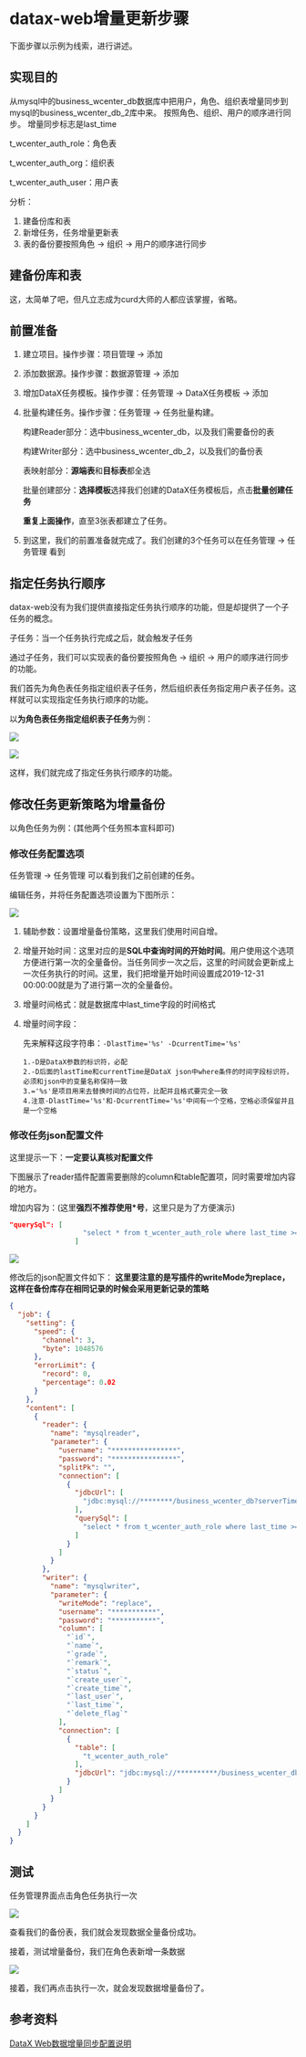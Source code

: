 # datax-web增量更新步骤

下面步骤以示例为线索，进行讲述。



## 实现目的

从mysql中的business_wcenter_db数据库中把用户，角色、组织表增量同步到mysql的business_wcenter_db_2库中来。
按照角色、组织、用户的顺序进行同步。
增量同步标志是last_time 

t_wcenter_auth_role：角色表

t_wcenter_auth_org：组织表

t_wcenter_auth_user：用户表

分析：

1. 建备份库和表
2. 新增任务，任务增量更新表
3. 表的备份要按照角色 -> 组织 -> 用户的顺序进行同步



## 建备份库和表

这，太简单了吧，但凡立志成为curd大师的人都应该掌握，省略。



## 前置准备

1. 建立项目。操作步骤：项目管理 -> 添加

2. 添加数据源。操作步骤：数据源管理 -> 添加

3. 增加DataX任务模板。操作步骤：任务管理 -> DataX任务模板 -> 添加

4. 批量构建任务。操作步骤：任务管理 -> 任务批量构建。

   构建Reader部分：选中business_wcenter_db，以及我们需要备份的表

   构建Writer部分：选中business_wcenter_db_2，以及我们的备份表

   表映射部分：**源端表**和**目标表**都全选

   批量创建部分：**选择模板**选择我们创建的DataX任务模板后，点击**批量创建任务**

   **重复上面操作**，直至3张表都建立了任务。

5. 到这里，我们的前置准备就完成了。我们创建的3个任务可以在任务管理 -> 任务管理 看到



## 指定任务执行顺序

datax-web没有为我们提供直接指定任务执行顺序的功能，但是却提供了一个子任务的概念。

子任务：当一个任务执行完成之后，就会触发子任务

通过子任务，我们可以实现表的备份要按照角色 -> 组织 -> 用户的顺序进行同步的功能。



我们首先为角色表任务指定组织表子任务，然后组织表任务指定用户表子任务。这样就可以实现指定任务执行顺序的功能。

以**为角色表任务指定组织表子任务**为例：

![](./img/image-20210104173523170.png)

![](./img/image-20210104173805660.png)

这样，我们就完成了指定任务执行顺序的功能。



## 修改任务更新策略为增量备份

以角色任务为例：(其他两个任务照本宣科即可)



### 修改任务配置选项

任务管理 -> 任务管理 可以看到我们之前创建的任务。

编辑任务，并将任务配置选项设置为下图所示：

![](./img/image-20210104175436144.png)

1. 辅助参数：设置增量备份策略，这里我们使用时间自增。

2. 增量开始时间：这里对应的是**SQL中查询时间的开始时间**。用户使用这个选项方便进行第一次的全量备份。当任务同步一次之后，这里的时间就会更新成上一次任务执行的时间。这里，我们把增量开始时间设置成2019-12-31 00:00:00就是为了进行第一次的全量备份。

3. 增量时间格式：就是数据库中last_time字段的时间格式

4. 增量时间字段：

   先来解释这段字符串：`-DlastTime='%s' -DcurrentTime='%s'`

   ```
   1.-D是DataX参数的标识符，必配
   2.-D后面的lastTime和currentTime是DataX json中where条件的时间字段标识符，必须和json中的变量名称保持一致
   3.='%s'是项目用来去替换时间的占位符，比配并且格式要完全一致
   4.注意-DlastTime='%s'和-DcurrentTime='%s'中间有一个空格，空格必须保留并且是一个空格
   ```



### 修改任务json配置文件

这里提示一下：**一定要认真核对配置文件**

下图展示了reader插件配置需要删除的column和table配置项，同时需要增加内容的地方。

增加内容为：(这里**强烈不推荐使用*号**，这里只是为了方便演示)

```json
"querySql": [
                  "select * from t_wcenter_auth_role where last_time >= ${lastTime} and last_time < ${currentTime}"
                ]
```

![](./img/image-20210104185435202.png)



修改后的json配置文件如下：
**这里要注意的是写插件的writeMode为replace，这样在备份库存在相同记录的时候会采用更新记录的策略**

```json
{
  "job": {
    "setting": {
      "speed": {
        "channel": 3,
        "byte": 1048576
      },
      "errorLimit": {
        "record": 0,
        "percentage": 0.02
      }
    },
    "content": [
      {
        "reader": {
          "name": "mysqlreader",
          "parameter": {
            "username": "****************",
            "password": "****************",
            "splitPk": "",
            "connection": [
              {
                "jdbcUrl": [
                  "jdbc:mysql://********/business_wcenter_db?serverTimezone=Asia/Shanghai&useSSL=false"
                ],
                "querySql": [
                  "select * from t_wcenter_auth_role where last_time >= ${lastTime} and last_time < ${currentTime}"
                ]
              }
            ]
          }
        },
        "writer": {
          "name": "mysqlwriter",
          "parameter": {
            "writeMode": "replace",
            "username": "***********",
            "password": "***********",
            "column": [
              "`id`",
              "`name`",
              "`grade`",
              "`remark`",
              "`status`",
              "`create_user`",
              "`create_time`",
              "`last_user`",
              "`last_time`",
              "`delete_flag`"
            ],
            "connection": [
              {
                "table": [
                  "t_wcenter_auth_role"
                ],
                "jdbcUrl": "jdbc:mysql://**********/business_wcenter_db_2?serverTimezone=Asia/Shanghai&useSSL=false"
              }
            ]
          }
        }
      }
    ]
  }
}
```



## 测试

任务管理界面点击角色任务执行一次

![](./img/image-20210104190244205.png)

查看我们的备份表，我们就会发现数据全量备份成功。



接着，测试增量备份，我们在角色表新增一条数据

![](./img/image-20210104190907181.png)

接着，我们再点击执行一次，就会发现数据增量备份了。



## 参考资料

[DataX Web数据增量同步配置说明](https://my.oschina.net/u/4259890/blog/4362748)

